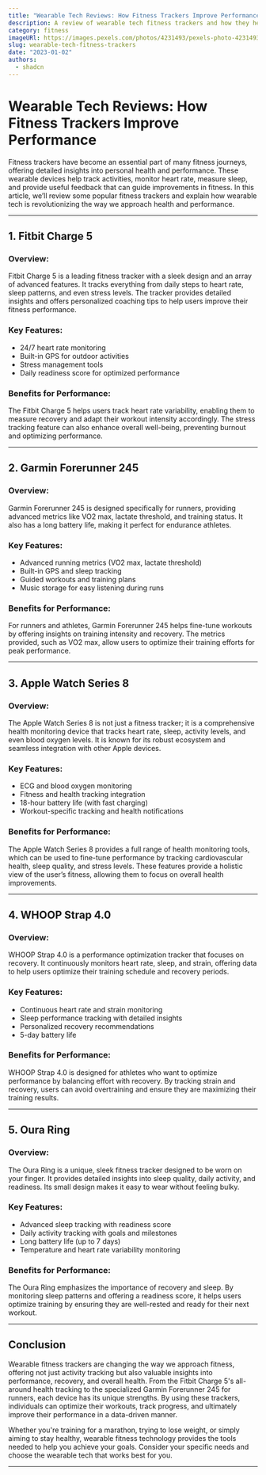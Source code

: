 ```yaml
---
title: "Wearable Tech Reviews: How Fitness Trackers Improve Performance"
description: A review of wearable tech fitness trackers and how they help enhance performance, monitor health metrics, and achieve fitness goals.
category: fitness
imageURl: https://images.pexels.com/photos/4231493/pexels-photo-4231493.jpeg?auto=compress&cs=tinysrgb&w=1260&h=750&dpr=1
slug: wearable-tech-fitness-trackers
date: "2023-01-02"
authors:
  - shadcn
---
```


# Wearable Tech Reviews: How Fitness Trackers Improve Performance

Fitness trackers have become an essential part of many fitness journeys, offering detailed insights into personal health and performance. These wearable devices help track activities, monitor heart rate, measure sleep, and provide useful feedback that can guide improvements in fitness. In this article, we’ll review some popular fitness trackers and explain how wearable tech is revolutionizing the way we approach health and performance.

---

## **1. Fitbit Charge 5**

### **Overview:**
Fitbit Charge 5 is a leading fitness tracker with a sleek design and an array of advanced features. It tracks everything from daily steps to heart rate, sleep patterns, and even stress levels. The tracker provides detailed insights and offers personalized coaching tips to help users improve their fitness performance.

### **Key Features:**
- 24/7 heart rate monitoring
- Built-in GPS for outdoor activities
- Stress management tools
- Daily readiness score for optimized performance

### **Benefits for Performance:**
The Fitbit Charge 5 helps users track heart rate variability, enabling them to measure recovery and adapt their workout intensity accordingly. The stress tracking feature can also enhance overall well-being, preventing burnout and optimizing performance.

---

## **2. Garmin Forerunner 245**

### **Overview:**
Garmin Forerunner 245 is designed specifically for runners, providing advanced metrics like VO2 max, lactate threshold, and training status. It also has a long battery life, making it perfect for endurance athletes.

### **Key Features:**
- Advanced running metrics (VO2 max, lactate threshold)
- Built-in GPS and sleep tracking
- Guided workouts and training plans
- Music storage for easy listening during runs

### **Benefits for Performance:**
For runners and athletes, Garmin Forerunner 245 helps fine-tune workouts by offering insights on training intensity and recovery. The metrics provided, such as VO2 max, allow users to optimize their training efforts for peak performance.

---

## **3. Apple Watch Series 8**

### **Overview:**
The Apple Watch Series 8 is not just a fitness tracker; it is a comprehensive health monitoring device that tracks heart rate, sleep, activity levels, and even blood oxygen levels. It is known for its robust ecosystem and seamless integration with other Apple devices.

### **Key Features:**
- ECG and blood oxygen monitoring
- Fitness and health tracking integration
- 18-hour battery life (with fast charging)
- Workout-specific tracking and health notifications

### **Benefits for Performance:**
The Apple Watch Series 8 provides a full range of health monitoring tools, which can be used to fine-tune performance by tracking cardiovascular health, sleep quality, and stress levels. These features provide a holistic view of the user’s fitness, allowing them to focus on overall health improvements.

---

## **4. WHOOP Strap 4.0**

### **Overview:**
WHOOP Strap 4.0 is a performance optimization tracker that focuses on recovery. It continuously monitors heart rate, sleep, and strain, offering data to help users optimize their training schedule and recovery periods.

### **Key Features:**
- Continuous heart rate and strain monitoring
- Sleep performance tracking with detailed insights
- Personalized recovery recommendations
- 5-day battery life

### **Benefits for Performance:**
WHOOP Strap 4.0 is designed for athletes who want to optimize performance by balancing effort with recovery. By tracking strain and recovery, users can avoid overtraining and ensure they are maximizing their training results.

---

## **5. Oura Ring**

### **Overview:**
The Oura Ring is a unique, sleek fitness tracker designed to be worn on your finger. It provides detailed insights into sleep quality, daily activity, and readiness. Its small design makes it easy to wear without feeling bulky.

### **Key Features:**
- Advanced sleep tracking with readiness score
- Daily activity tracking with goals and milestones
- Long battery life (up to 7 days)
- Temperature and heart rate variability monitoring

### **Benefits for Performance:**
The Oura Ring emphasizes the importance of recovery and sleep. By monitoring sleep patterns and offering a readiness score, it helps users optimize training by ensuring they are well-rested and ready for their next workout.

---

## **Conclusion**

Wearable fitness trackers are changing the way we approach fitness, offering not just activity tracking but also valuable insights into performance, recovery, and overall health. From the Fitbit Charge 5's all-around health tracking to the specialized Garmin Forerunner 245 for runners, each device has its unique strengths. By using these trackers, individuals can optimize their workouts, track progress, and ultimately improve their performance in a data-driven manner.

Whether you're training for a marathon, trying to lose weight, or simply aiming to stay healthy, wearable fitness technology provides the tools needed to help you achieve your goals. Consider your specific needs and choose the wearable tech that works best for you.

---
